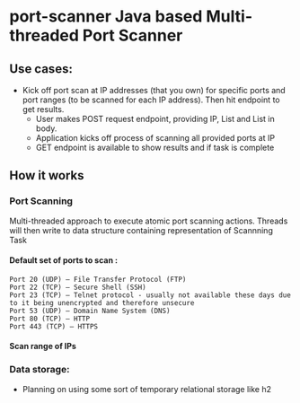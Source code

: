 # port-scanner Java based Multi-threaded Port Scanner

## Use cases:
- Kick off port scan at IP addresses (that you own) for specific ports and port ranges (to be scanned for each IP address). Then hit endpoint to get results.
    - User makes POST request endpoint, providing IP, List<Port> and List<PortRange> in body.
    - Application kicks off process of scanning all provided ports at IP
    - GET endpoint is available to show results and if task is complete

## How it works


### Port Scanning

Multi-threaded approach to execute atomic port scanning actions. 
Threads will then write to data structure containing representation of Scannning Task  


#### Default set of ports to scan :
```text
Port 20 (UDP) — File Transfer Protocol (FTP)
Port 22 (TCP) — Secure Shell (SSH)
Port 23 (TCP) — Telnet protocol - usually not available these days due to it being unencrypted and therefore unsecure
Port 53 (UDP) — Domain Name System (DNS)
Port 80 (TCP) — HTTP
Port 443 (TCP) — HTTPS
```

#### Scan range of IPs

### Data storage:
- Planning on using some sort of temporary relational storage like h2


